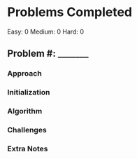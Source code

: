 # Problems Completed
Easy: 0
Medium: 0
Hard: 0

## Problem #: _______

### Approach

### Initialization

### Algorithm

### Challenges

### Extra Notes